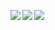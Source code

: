 <a href="https://discord.com/users/549798195027247104"><img align="left" src="https://lanyard.ushiekane.dev/api/549798195027247104?borderRadius=12px&hideDiscrim=true&idleMessage=Currently%20doing%20Refeia%20stuff"/></a>

<p>
  <a href="https://count.getloli.com/"><img src="https://count.getloli.com/get/@yareiy?theme=moebooru"></a>
  <img src="https://weather-icon.journeyad.repl.co/@shanghai?v=1" align="left">
</p>
